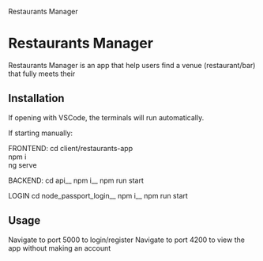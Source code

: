 Restaurants Manager

# Restaurants Manager

Restaurants Manager is an app that help users find a venue (restaurant/bar) that fully meets their 

## Installation

If opening with VSCode, the terminals will run automatically.

If starting manually:

FRONTEND:   cd client/restaurants-app  
            npm i  
            ng serve

BACKEND:    cd api__
            npm i__
            npm run start

LOGIN       cd  node_passport_login__
            npm i__
            npm run start

## Usage

Navigate to port 5000 to login/register
Navigate to port 4200 to view the app without making an account
